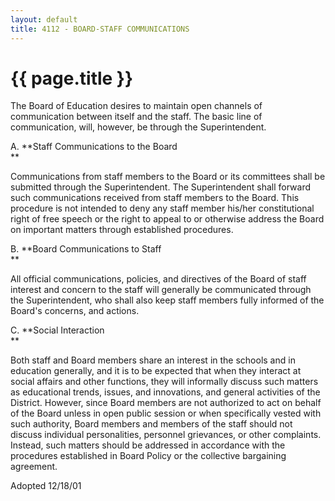```yaml
---
layout: default
title: 4112 - BOARD-STAFF COMMUNICATIONS
---
```


{{ page.title }}
================

The Board of Education desires to maintain open channels of
communication between itself and the staff. The basic line of
communication, will, however, be through the Superintendent.

A. **Staff Communications to the Board\
**

Communications from staff members to the Board or its committees shall
be submitted through the Superintendent. The Superintendent shall
forward such communications received from staff members to the Board.
This procedure is not intended to deny any staff member his/her
constitutional right of free speech or the right to appeal to or
otherwise address the Board on important matters through established
procedures.

B. **Board Communications to Staff\
**

All official communications, policies, and directives of the Board of
staff interest and concern to the staff will generally be communicated
through the Superintendent, who shall also keep staff members fully
informed of the Board's concerns, and actions.

C. **Social Interaction\
**

Both staff and Board members share an interest in the schools and in
education generally, and it is to be expected that when they interact at
social affairs and other functions, they will informally discuss such
matters as educational trends, issues, and innovations, and general
activities of the District. However, since Board members are not
authorized to act on behalf of the Board unless in open public session
or when specifically vested with such authority, Board members and
members of the staff should not discuss individual personalities,
personnel grievances, or other complaints. Instead, such matters should
be addressed in accordance with the procedures established in Board
Policy or the collective bargaining agreement.

Adopted 12/18/01
